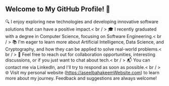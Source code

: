 ## Welcome to My GitHub Profile! 👋

🔍 I enjoy exploring new technologies and developing innovative software solutions that can have a positive impact.< br / >
🎓 I recently graduated with a degree in Computer Science, focusing on Software Engineering.< br / >
📚 I'm eager to learn more about Artificial Intelligence, Data Science, and Cryptography, and how they can be applied to solve real-world problems.< br / >
🤝 Feel free to reach out for collaboration opportunities, interesting discussions, or if you just want to chat about tech.< br / >
📬 You can contact me via LinkedIn, and I'll try to respond as soon as possible.< br / >
🌐 Visit my personal website (https://aseelbahakeemWebsite.com) to learn more about my journey. Feedback and suggestions are always welcome!

